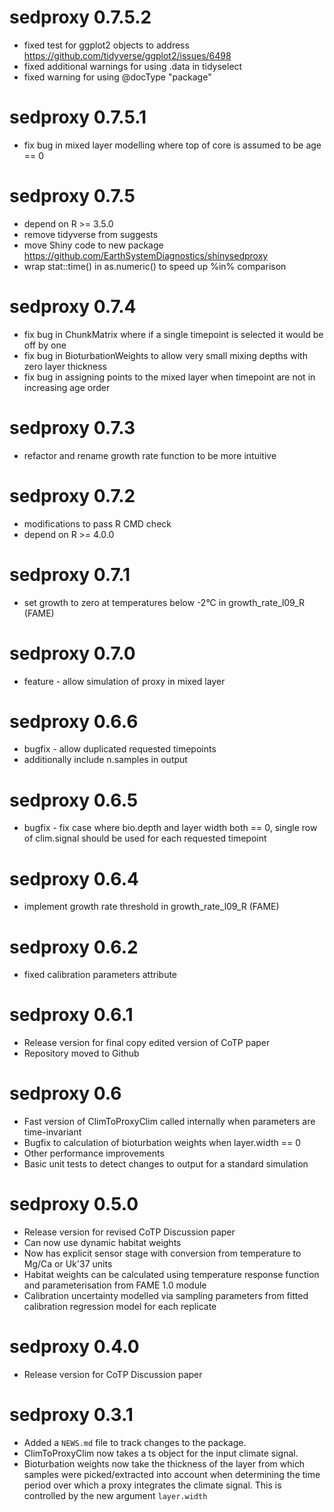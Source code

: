 # sedproxy 0.7.5.2
* fixed test for ggplot2 objects to address https://github.com/tidyverse/ggplot2/issues/6498
* fixed additional warnings for using .data in tidyselect
* fixed warning for using @docType "package"

# sedproxy 0.7.5.1
* fix bug in mixed layer modelling where top of core is assumed to be age == 0

# sedproxy 0.7.5
* depend on R >= 3.5.0
* remove tidyverse from suggests 
* move Shiny code to new package https://github.com/EarthSystemDiagnostics/shinysedproxy
* wrap stat::time() in as.numeric() to speed up %in% comparison

# sedproxy 0.7.4
* fix bug in ChunkMatrix where if a single timepoint is selected it would be off by one
* fix bug in BioturbationWeights to allow very small mixing depths with zero layer thickness
* fix bug in assigning points to the mixed layer when timepoint are not in increasing age order

# sedproxy 0.7.3
* refactor and rename growth rate function to be more intuitive

# sedproxy 0.7.2
* modifications to pass R CMD check
* depend on R >= 4.0.0

# sedproxy 0.7.1
* set growth to zero at temperatures below -2°C in growth_rate_l09_R (FAME)

# sedproxy 0.7.0
* feature - allow simulation of proxy in mixed layer

# sedproxy 0.6.6
* bugfix - allow duplicated requested timepoints
* additionally include n.samples in output

# sedproxy 0.6.5

* bugfix - fix case where bio.depth and layer width both == 0, single row of clim.signal should be used for each requested timepoint


# sedproxy 0.6.4

* implement growth rate threshold in growth_rate_l09_R (FAME)


# sedproxy 0.6.2

* fixed calibration parameters attribute

# sedproxy 0.6.1

* Release version for final copy edited version of CoTP paper
* Repository moved to Github


# sedproxy 0.6

* Fast version of ClimToProxyClim called internally when parameters are time-invariant
* Bugfix to calculation of bioturbation weights when layer.width == 0
* Other performance improvements
* Basic unit tests to detect changes to output for a standard simulation


# sedproxy 0.5.0

* Release version for revised CoTP Discussion paper
* Can now use dynamic habitat weights
* Now has explicit sensor stage with conversion from temperature to Mg/Ca or Uk'37 units
* Habitat weights can be calculated using temperature response function and parameterisation from FAME 1.0 module
* Calibration uncertainty modelled via sampling parameters from fitted calibration regression model for each replicate


# sedproxy 0.4.0

* Release version for CoTP Discussion paper


# sedproxy 0.3.1

* Added a `NEWS.md` file to track changes to the package.
* ClimToProxyClim now takes a ts object for the input climate signal.
* Bioturbation weights now take the thickness of the layer from which samples were picked/extracted into account when determining the time period over which a proxy integrates the climate signal. This is controlled by the new argument `layer.width`


